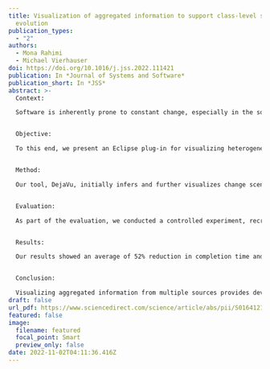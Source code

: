 ```yaml
---
title: Visualization of aggregated information to support class-level software
  evolution
publication_types:
  - "2"
authors:
  - Mona Rahimi
  - Michael Vierhauser
doi: https://doi.org/10.1016/j.jss.2022.111421
publication: In *Journal of Systems and Software*
publication_short: In *JSS*
abstract: >-
  Context:

  Software is inherently prone to constant change, especially in the source code, making it difficult for developers to keep track of changes performed over time and to fully understand their implications.


  Objective:

  To this end, we present an Eclipse plug-in for visualizing heterogeneous information, collected from multiple sources, at different levels of granularity. This visualization provides a single graphical representation of a system’s change histories over multiple versions, allowing developers to identify the previous and present dependencies in the system, while adding new or removing and modifying the current functionalities of a software. Summarizing and associating the relevant changes in a single graph, further supports developers, not familiar with the overall system, to conduct a self-study and explore the systems design and changes of its functionality over time.


  Method:

  Our tool, DejaVu, initially infers and further visualizes change scenarios that have been applied to a given class in source code, across multiple versions of a software. DejaVu additionally augments the change information with prior commits from GitHub repositories, as well as associated issues from Jira issue tracking system.


  Evaluation:

  As part of the evaluation, we conducted a controlled experiment, recruiting participants with research or industrial programming experiences. The participants were asked to investigate and assess a set of change stories with and without the use of the DejaVu. As such, we empirically evaluated the impact of DejaVu in alleviating developers’ understanding of code class-level changes across multiple versions.


  Results:

  Our results showed an average of 52% reduction in completion time and a 51% increase in correctness of several change-comprehension tasks once, users adopted DejaVu in comparison to the manual completion of the same tasks. A student’s t-test verified the significant improvement in time and correctness of the tasks with p-values of 0.01 and 0.002.


  Conclusion:

  Visualizing aggregated information from multiple sources provides developers with a more comprehensive intuition of the change and its rationale, facilitating software maintenance tasks.
draft: false
url_pdf: https://www.sciencedirect.com/science/article/abs/pii/S0164121222001297
featured: false
image:
  filename: featured
  focal_point: Smart
  preview_only: false
date: 2022-11-02T04:11:36.416Z
---
```

